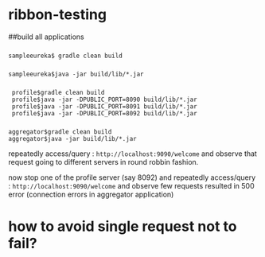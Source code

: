 # ribbon-testing

##build all applications

###
    sampleeureka$ gradle clean build 
###
    sampleeureka$java -jar build/lib/*.jar

###
     profile$gradle clean build
     profile$java -jar -DPUBLIC_PORT=8090 build/lib/*.jar
     profile$java -jar -DPUBLIC_PORT=8091 build/lib/*.jar
     profile$java -jar -DPUBLIC_PORT=8092 build/lib/*.jar
  
###
    aggregator$gradle clean build
    aggregator$java -jar build/lib/*.jar
  
  
  repeatedly access/query : `http://localhost:9090/welcome` and observe that request going to different servers in round robbin fashion.
  
  now stop one of the profile server (say 8092) and repeatedly access/query : `http://localhost:9090/welcome` and  observe few requests resulted in 500 error (connection errors in aggregator application)
  
# how to avoid single request not to fail?
